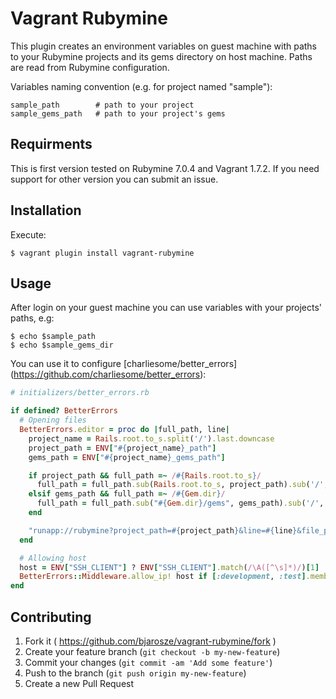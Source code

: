 # Vagrant Rubymine

This plugin creates an environment variables on guest machine with paths to your Rubymine projects and its gems directory on host machine. Paths are read from Rubymine configuration.

Variables naming convention (e.g. for project named "sample"):
```
sample_path        # path to your project
sample_gems_path   # path to your project's gems
```

## Requirments

This is first version tested on Rubymine 7.0.4 and Vagrant 1.7.2. If you need support for other version you can submit an issue.

## Installation

Execute:
```
$ vagrant plugin install vagrant-rubymine
```

## Usage

After login on your guest machine you can use variables with your projects' paths, e.g:
```
$ echo $sample_path
$ echo $sample_gems_dir
```

You can use it to configure [charliesome/better_errors] (https://github.com/charliesome/better_errors):
```ruby
# initializers/better_errors.rb

if defined? BetterErrors
  # Opening files
  BetterErrors.editor = proc do |full_path, line|
    project_name = Rails.root.to_s.split('/').last.downcase
    project_path = ENV["#{project_name}_path"]
    gems_path = ENV["#{project_name}_gems_path"]

    if project_path && full_path =~ /#{Rails.root.to_s}/
      full_path = full_path.sub(Rails.root.to_s, project_path).sub('/', '\\')
    elsif gems_path && full_path =~ /#{Gem.dir}/
      full_path = full_path.sub("#{Gem.dir}/gems", gems_path).sub('/', '\\')
    end

    "runapp://rubymine?project_path=#{project_path}&line=#{line}&file_path=#{full_path}"
  end

  # Allowing host
  host = ENV["SSH_CLIENT"] ? ENV["SSH_CLIENT"].match(/\A([^\s]*)/)[1] : nil
  BetterErrors::Middleware.allow_ip! host if [:development, :test].member?(Rails.env.to_sym) && host
end

```


## Contributing

1. Fork it ( https://github.com/bjarosze/vagrant-rubymine/fork )
2. Create your feature branch (`git checkout -b my-new-feature`)
3. Commit your changes (`git commit -am 'Add some feature'`)
4. Push to the branch (`git push origin my-new-feature`)
5. Create a new Pull Request

